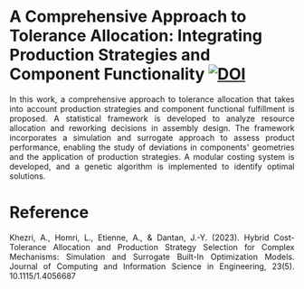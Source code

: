 # A Comprehensive Approach to Tolerance Allocation: Integrating Production Strategies and Component Functionality <a href="https://zenodo.org/badge/latestdoi/626059865"><img src="https://zenodo.org/badge/626059865.svg" alt="DOI"></a>


<p align="justify">
In this work, a comprehensive approach to tolerance allocation that takes into account production strategies and component functional fulfillment is proposed. A statistical framework is developed to analyze resource allocation and reworking decisions in assembly design. The framework incorporates a simulation and surrogate approach to assess product performance, enabling the study of deviations in components' geometries and the application of production strategies. A modular costing system is developed, and a genetic algorithm is implemented to identify optimal solutions.</p>

<h1>Reference </h1>
<p align="justify">
Khezri, A., Homri, L., Etienne, A., & Dantan, J.-Y. (2023). Hybrid Cost-Tolerance Allocation and Production Strategy Selection for Complex Mechanisms: Simulation and Surrogate Built-In Optimization Models. Journal of Computing and Information Science in Engineering, 23(5). 10.1115/1.4056687</p>
